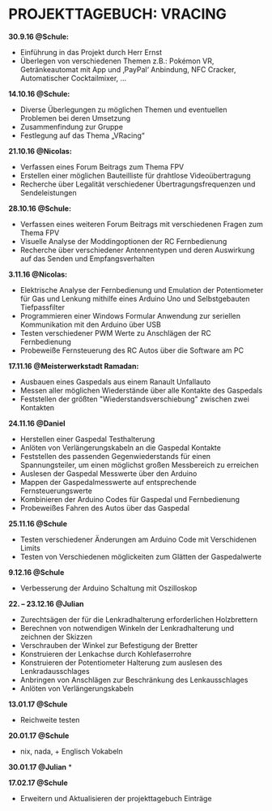 # PROJEKTTAGEBUCH: VRACING
**30.9.16 @Schule:**
* Einführung in das Projekt durch Herr Ernst
* Überlegen von verschiedenen Themen z.B.: Pokémon VR, Getränkeautomat mit App und ‚PayPal‘ Anbindung, NFC Cracker, Automatischer Cocktailmixer, …

**14.10.16 @Schule:**
* Diverse Überlegungen zu möglichen Themen und eventuellen Problemen bei deren Umsetzung
* Zusammenfindung zur Gruppe
* Festlegung auf das Thema „VRacing“

**21.10.16  @Nicolas:**
* Verfassen eines Forum Beitrags zum Thema FPV
* Erstellen einer möglichen Bauteilliste für drahtlose Videoübertragung
* Recherche über Legalität verschiedener Übertragungsfrequenzen und Sendeleistungen

**28.10.16 @Schule:**
* Verfassen eines weiteren Forum Beitrags mit verschiedenen Fragen zum Thema FPV
* Visuelle Analyse der Moddingoptionen der RC Fernbedienung
* Recherche über verschiedener Antennentypen und deren Auswirkung auf das Senden und Empfangsverhalten

**3.11.16 @Nicolas:**
* Elektrische Analyse der Fernbedienung und Emulation der Potentiometer für Gas und Lenkung mithilfe eines Arduino Uno und Selbstgebauten Tiefpassfilter
* Programmieren einer Windows Formular Anwendung zur seriellen Kommunikation mit den Arduino über USB
* Testen verschiedener PWM Werte zu Anschlägen der RC Fernbedienung
* Probeweiße Fernsteuerung des RC Autos über die Software am PC

**17.11.16 @Meisterwerkstadt Ramadan:**
* Ausbauen eines Gaspedals aus einem Ranault Unfallauto
* Messen aller möglichen Wiederstände über alle Kontakte des Gaspedals
* Feststellen der größten "Wiederstandsverschiebung" zwischen zwei Kontakten

**24.11.16 @Daniel**
* Herstellen einer Gaspedal Testhalterung
* Anlöten von Verlängerungskabeln an die Gaspedal Kontakte
* Feststellen des passenden Gegenwiederstands für einen Spannungsteiler, um einen möglichst großen Messbereich zu erreichen
* Auslesen der Gaspedal Messwerte über den Arduino
* Mappen der Gaspedalmesswerte auf entsprechende Fernsteuerungswerte
* Kombinieren der Arduino Codes für Gaspedal und Fernbedienung
* Probeweißes Fahren des Autos über das Gaspedal

**25.11.16 @Schule**
* Testen verschiedener Änderungen am Arduino Code mit Verschidenen Limits
* Testen von Verschiedenen möglickeiten zum Glätten der Gaspedalwerte

**9.12.16 @Schule**
* Verbesserung der Arduino Schaltung mit Oszilloskop

**22. – 23.12.16 @Julian**
* Zurechtsägen der für die Lenkradhalterung erforderlichen Holzbrettern
* Berechnen von notwendigen Winkeln der Lenkradhalterung und zeichnen der Skizzen
* Verschrauben der Winkel zur Befestigung der Bretter
* Konstruieren der Lenkachse durch Kohlefaserrohre
* Konstruieren der Potentiometer Halterung zum auslesen des Lenkradausschlages
* Anbringen von Anschlägen zur Beschränkung des Lenkausschlages
* Anlöten von Verlängerungskabeln

**13.01.17 @Schule**
* Reichweite testen

**20.01.17 @Schule**
* nix, nada, + Englisch Vokabeln

**30.01.17 @Julian**
* 

**17.02.17 @Schule**
* Erweitern und Aktualisieren der projekttagebuch Einträge
